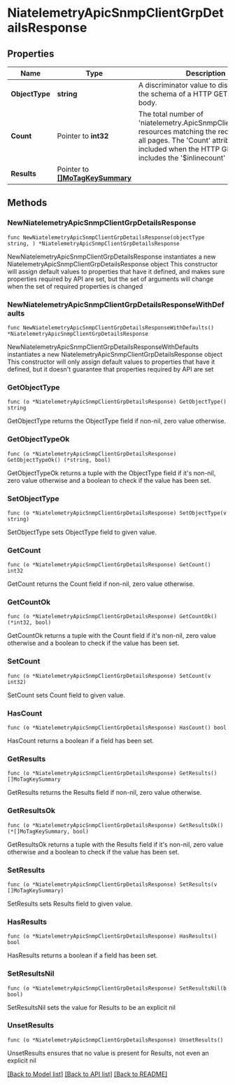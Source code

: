 # NiatelemetryApicSnmpClientGrpDetailsResponse

## Properties

Name | Type | Description | Notes
------------ | ------------- | ------------- | -------------
**ObjectType** | **string** | A discriminator value to disambiguate the schema of a HTTP GET response body. | 
**Count** | Pointer to **int32** | The total number of &#39;niatelemetry.ApicSnmpClientGrpDetails&#39; resources matching the request, accross all pages. The &#39;Count&#39; attribute is included when the HTTP GET request includes the &#39;$inlinecount&#39; parameter. | [optional] 
**Results** | Pointer to [**[]MoTagKeySummary**](MoTagKeySummary.md) |  | [optional] 

## Methods

### NewNiatelemetryApicSnmpClientGrpDetailsResponse

`func NewNiatelemetryApicSnmpClientGrpDetailsResponse(objectType string, ) *NiatelemetryApicSnmpClientGrpDetailsResponse`

NewNiatelemetryApicSnmpClientGrpDetailsResponse instantiates a new NiatelemetryApicSnmpClientGrpDetailsResponse object
This constructor will assign default values to properties that have it defined,
and makes sure properties required by API are set, but the set of arguments
will change when the set of required properties is changed

### NewNiatelemetryApicSnmpClientGrpDetailsResponseWithDefaults

`func NewNiatelemetryApicSnmpClientGrpDetailsResponseWithDefaults() *NiatelemetryApicSnmpClientGrpDetailsResponse`

NewNiatelemetryApicSnmpClientGrpDetailsResponseWithDefaults instantiates a new NiatelemetryApicSnmpClientGrpDetailsResponse object
This constructor will only assign default values to properties that have it defined,
but it doesn't guarantee that properties required by API are set

### GetObjectType

`func (o *NiatelemetryApicSnmpClientGrpDetailsResponse) GetObjectType() string`

GetObjectType returns the ObjectType field if non-nil, zero value otherwise.

### GetObjectTypeOk

`func (o *NiatelemetryApicSnmpClientGrpDetailsResponse) GetObjectTypeOk() (*string, bool)`

GetObjectTypeOk returns a tuple with the ObjectType field if it's non-nil, zero value otherwise
and a boolean to check if the value has been set.

### SetObjectType

`func (o *NiatelemetryApicSnmpClientGrpDetailsResponse) SetObjectType(v string)`

SetObjectType sets ObjectType field to given value.


### GetCount

`func (o *NiatelemetryApicSnmpClientGrpDetailsResponse) GetCount() int32`

GetCount returns the Count field if non-nil, zero value otherwise.

### GetCountOk

`func (o *NiatelemetryApicSnmpClientGrpDetailsResponse) GetCountOk() (*int32, bool)`

GetCountOk returns a tuple with the Count field if it's non-nil, zero value otherwise
and a boolean to check if the value has been set.

### SetCount

`func (o *NiatelemetryApicSnmpClientGrpDetailsResponse) SetCount(v int32)`

SetCount sets Count field to given value.

### HasCount

`func (o *NiatelemetryApicSnmpClientGrpDetailsResponse) HasCount() bool`

HasCount returns a boolean if a field has been set.

### GetResults

`func (o *NiatelemetryApicSnmpClientGrpDetailsResponse) GetResults() []MoTagKeySummary`

GetResults returns the Results field if non-nil, zero value otherwise.

### GetResultsOk

`func (o *NiatelemetryApicSnmpClientGrpDetailsResponse) GetResultsOk() (*[]MoTagKeySummary, bool)`

GetResultsOk returns a tuple with the Results field if it's non-nil, zero value otherwise
and a boolean to check if the value has been set.

### SetResults

`func (o *NiatelemetryApicSnmpClientGrpDetailsResponse) SetResults(v []MoTagKeySummary)`

SetResults sets Results field to given value.

### HasResults

`func (o *NiatelemetryApicSnmpClientGrpDetailsResponse) HasResults() bool`

HasResults returns a boolean if a field has been set.

### SetResultsNil

`func (o *NiatelemetryApicSnmpClientGrpDetailsResponse) SetResultsNil(b bool)`

 SetResultsNil sets the value for Results to be an explicit nil

### UnsetResults
`func (o *NiatelemetryApicSnmpClientGrpDetailsResponse) UnsetResults()`

UnsetResults ensures that no value is present for Results, not even an explicit nil

[[Back to Model list]](../README.md#documentation-for-models) [[Back to API list]](../README.md#documentation-for-api-endpoints) [[Back to README]](../README.md)


